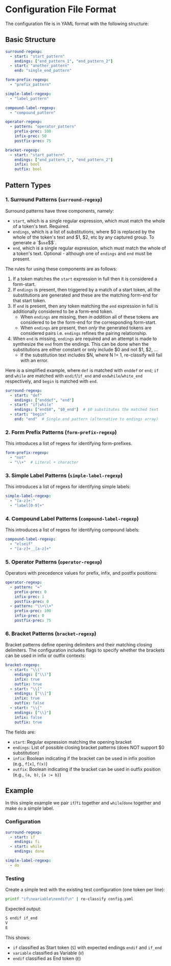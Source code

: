 # Configuration File Format

The configuration file is in YAML format with the following structure:

## Basic Structure

```yaml
surround-regexp:
  - start: "start_pattern"
    endings: ["end_pattern_1", "end_pattern_2"]
  - start: "another_pattern"
    end: "single_end_pattern"

form-prefix-regexp:
  - "prefix_pattern"

simple-label-regexp:
  - "label_pattern"

compound-label-regexp:
  - "compound_pattern"

operator-regexp:
  - pattern: "operator_pattern"
    prefix-prec: 100
    infix-prec: 50
    postfix-prec: 75

bracket-regexp:
  - start: "start_pattern"
    endings: ["end_pattern_1", "end_pattern_2"]
    infix: bool
    outfix: bool
```

## Pattern Types

### 1. Surround Patterns (`surround-regexp`)

Surround patterns have three components, namely:

- `start`, which is a single regular expression, which must match the whole
  of a token's text. Required.
- `endings`, which is a list of substitutions, where $0 is replaced by the
  whole of the token's text and $1, $2, etc by any captured group. To generate
  a `$` use `$$`.
- `end`, which is a single regular expression, which must match the whole of a
  token's text. Optional - although one of `endings` and `end` must be present.

The rules for using these components are as follows:

1. If a token matches the `start` expression in full then it is considered a
   form-start. 
2. If `endings` is present, then triggered by a match of a start token, all the
   substitutions are generated and these are the matching form-end for that
   start token.
3. If `end` is present, then any token matching the `end` expression in 
   full is additionally considered to be a form-end token. 
    - When `endings` are missing, then _in addition_ all of these tokens 
      are considered to be the form-end for the corresponding form-start.
    - When `endings` are present, then _only_ the generated tokens are
      considered pairs i.e. `endings` refines the pairing relationship.
4. When `end` is missing, `endings` are required and an attempt is made to
   synthesize the `end` from the endings. This can be done when the 
   substitutions are either constant or only include $0 and not $1, $2, ...
    - If the substitution text includes $N, where N != 1, re-classify
      will fail with an error.



Here is a simplified example, where `def` is matched with `enddef` or `end`;
`if` and `while` are matched with `endif`/`if_end` and `endwhile`/`white_end`
respectively, and `begin` is matched with `end`.
```yaml
surround-regexp:
  - start: "def"
    endings: ["enddef", "end"]
  - start: "if|while"
    endings: ["end$0", "$0_end"]  # $0 substitutes the matched text
  - start: "begin"
    end: "end"  # Single end pattern (alternative to endings array)
```

### 2. Form Prefix Patterns (`form-prefix-regexp`)

This introduces a list of regexs for identifying form-prefixes.

```yaml
form-prefix-regexp:
  - "not"
  - "\\+"  # Literal + character
```

### 3. Simple Label Patterns (`simple-label-regexp`)

This introduces a list of regexs for identifying simple labels:

```yaml
simple-label-regexp:
  - "[a-z]+:"
  - "label[0-9]+"
```

### 4. Compound Label Patterns (`compound-label-regexp`)

This introduces a list of regexs for identifying compound labels:

```yaml
compound-label-regexp:
  - "elseif"
  - "[a-z]+__[a-z]+"
```

### 5. Operator Patterns (`operator-regexp`)

Operators with precedence values for prefix, infix, and postfix positions:

```yaml
operator-regexp:
  - pattern: "="
    prefix-prec: 0
    infix-prec: 1
    postfix-prec: 0
  - pattern: "\\+\\+"
    prefix-prec: 100
    infix-prec: 0
    postfix-prec: 75
```

### 6. Bracket Patterns (`bracket-regexp`)

Bracket patterns define opening delimiters and their matching closing delimiters. The configuration includes flags to specify whether the brackets can be used in infix or outfix contexts:

```yaml
bracket-regexp:
  - start: "\\("
    endings: ["\\)"]
    infix: true
    outfix: true
  - start: "\\["
    endings: ["\\]"]
    infix: true
    outfix: false
  - start: "\\{"
    endings: ["\\}"]
    infix: false
    outfix: true
```

The fields are:
- `start`: Regular expression matching the opening bracket
- `endings`: List of possible closing bracket patterns (does NOT support $0 substitution)
- `infix`: Boolean indicating if the bracket can be used in infix position (e.g., `f[x]`, `f(x)`)
- `outfix`: Boolean indicating if the bracket can be used in outfix position (e.g., `(a, b)`, `{a := b}`)


## Example

In this simple example we pair `if`/`fi` together and `while`/`done` together
and make `do` a simple label.

### Configuration

```yaml
surround-regexp:
  - start: if
    endings: fi
  - start: while
    endings: done

simple-label-regexp:
  - do
```

### Testing

Create a simple test with the existing test configuration (one token per line):

```bash
printf "if\nvariable\nendif\n" | re-classify config.yaml
```

Expected output:
```txt
S endif if_end
V
E
```

This shows:
- `if` classified as Start token (`S`) with expected endings `endif` and `if_end`
- `variable` classified as Variable (`V`)  
- `endif` classified as End token (`E`)
